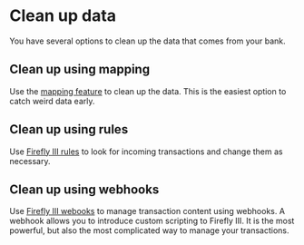 # Clean up data

You have several options to clean up the data that comes from your bank.

## Clean up using mapping

Use the [mapping feature](map.md) to clean up the data. This is the easiest option to catch weird data early.

## Clean up using rules

Use [Firefly III rules](../../firefly-iii/pages-and-features/rules.md) to look for incoming transactions and change them as necessary.

## Clean up using webhooks

Use [Firefly III webooks](../../firefly-iii/pages-and-features/webhooks.md) to manage transaction content using webhooks. A webhook allows you to introduce custom scripting to Firefly III. It is the most powerful, but also the most complicated way to manage your transactions.    

